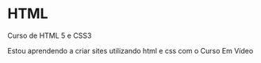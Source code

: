# HTML
 Curso de HTML 5 e CSS3

 Estou aprendendo a criar sites utilizando html e css com o Curso Em Vídeo
